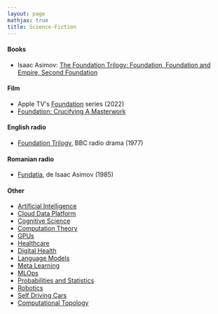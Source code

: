 ```yaml
---
layout: page
mathjax: true
title: Science-Fiction
---
```

#### Books
* Isaac Asimov: [The Foundation Trilogy: Foundation, Foundation and Empire, Second Foundation ](https://www.amazon.com/Foundation-Empire-Second/dp/0307593967)

#### Film
* Apple TV's [Foundation](https://tv.apple.com/us/show/foundation/umc.cmc.5983fipzqbicvrve6jdfep4x3) series (2022)
* [Foundation: Crucifying A Masterwork](https://www.youtube.com/watch?v=AOHfbDnkPEI)

#### English radio
* [Foundation Trilogy](https://www.youtube.com/watch?v=d2nls_jN1hw), BBC radio drama (1977)

#### Romanian radio
* [Fundatia](https://www.youtube.com/watch?v=bZwBfnb2giA), de Isaac Asimov (1985)

#### Other
* [Artificial Intelligence](/artificial_intelligence)
* [Cloud Data Platform](/cloud_data_platform)
* [Cognitive Science](/cognitive_science)
* [Computation Theory](/computation_theory)
* [GPUs](/gpus)
* [Healthcare](/healthcare)
* [Digital Health](/digitalhealth)
* [Language Models](/language_models)
* [Meta Learning](/meta_learning)
* [MLOps](/mlops)
* [Probabilities and Statistics](/probabilities_and_statistics)
* [Robotics](/robotics)
* [Self Driving Cars](/self_driving_cars)
* [Computational Topology](/computational_topology)
